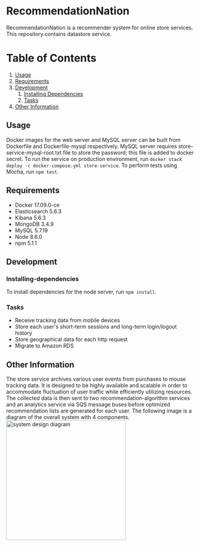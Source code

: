 # RecommendationNation

RecommendationNation is a recommender system for online store services. This repository contains datastore service.

# Table of Contents

1. [Usage](#usage)
1. [Requirements](#requirements)
1. [Development](#development)
    1. [Installing Dependencies](#installing-dependencies)
    1. [Tasks](#tasks)
1. [Other Information](#other-information)

## Usage
Docker images for the web server and MySQL server can be built from Dockerfile and Dockerfile-mysql respectively. MySQL server requires store-service-mysql-root.txt file to store the password; this file is added to docker secret. To run the service on production environment, run `docker stack deploy -c docker-compose.yml store-service`. To perform tests using Mocha, run  `npm test`.

## Requirements
- Docker 17.09.0-ce
- Elasticsearch 5.6.3
- Kibana 5.6.3
- MongoDB 3.4.9
- MySQL 5.7.19
- Node 8.6.0
- npm 5.1.1

## Development
### Installing-dependencies
To install dependencies for the node server, run `npm install`.
### Tasks
- Receive tracking data from mobile devices
- Store each user's short-term sessions and long-term login/logout history
- Store geographical data for each http request
- Migrate to Amazon RDS

## Other Information
The store service archives various user events from purchases to mouse tracking data. It is designed to be highly available and scalable in order to accommodate fluctuation of user traffic while efficiently utilizing resources. The collected data is then sent to two recommendation-algorithm services and an analytics service via SQS message buses before optimized recommendation lists are generated for each user. The following image is a diagram of the overall system with 4 components.<BR>
<img alt="system design diagram" src="https://www.lucidchart.com/publicSegments/view/7543e303-807e-468d-beb7-5cc192af5f09/image.png" height="320">
